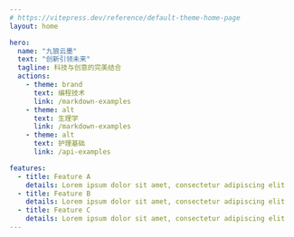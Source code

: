 ```yaml
---
# https://vitepress.dev/reference/default-theme-home-page
layout: home

hero:
  name: "九狼云墨"
  text: "创新引领未来"
  tagline: 科技与创意的完美结合
  actions:
    - theme: brand
      text: 编程技术
      link: /markdown-examples
    - theme: alt
      text: 生理学
      link: /markdown-examples
    - theme: alt
      text: 护理基础
      link: /api-examples

features:
  - title: Feature A
    details: Lorem ipsum dolor sit amet, consectetur adipiscing elit
  - title: Feature B
    details: Lorem ipsum dolor sit amet, consectetur adipiscing elit
  - title: Feature C
    details: Lorem ipsum dolor sit amet, consectetur adipiscing elit
---
```


